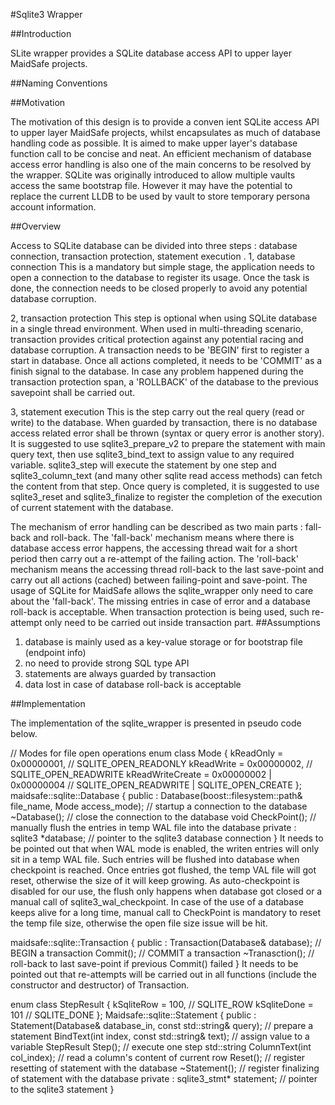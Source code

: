 #Sqlite3 Wrapper

##Introduction

SLite wrapper provides a SQLite database access API to upper layer MaidSafe projects.

##Naming Conventions



##Motivation

The motivation of this design is to provide a conven
ient SQLite access API to upper layer MaidSafe projects, whilst encapsulates as much of database handling code as possible.
It is aimed to make upper layer's database function call to be concise and neat.
An efficient mechanism of database access error handling is also one of the main concerns to be resolved by the wrapper.
SQLite was originally introduced to allow multiple vaults access the same bootstrap file. However it may have the potential to replace the current LLDB to be used by vault to store temporary persona account information.

##Overview

Access to SQLite database can be divided into three steps : database connection, transaction protection, statement execution .
1,  database connection
This is a mandatory but simple stage, the application needs to open a connection to the database to register its usage. Once the task is done, the connection needs to be closed properly to avoid any potential database corruption.

2, transaction protection
This step is optional when using SQLite database in a single thread environment. When used in multi-threading scenario, transaction provides critical protection against any potential racing and database corruption.
A transaction needs to be 'BEGIN' first to register a start in database. Once all actions completed, it needs to be 'COMMIT' as a finish signal to the database. In case any problem happened during the transaction protection span, a 'ROLLBACK' of the database to the previous savepoint shall be carried out.

3,  statement execution
This is the step carry out the real query (read or write) to the database. When guarded by transaction, there is no database access related error shall be thrown (syntax or query error is another story).
It is suggested to use sqlite3_prepare_v2 to prepare the statement with main query text, then use sqlite3_bind_text to assign value to any required variable. sqlite3_step will execute the statement by one step and sqlite3_column_text (and many other sqlite read access methods) can fetch the content from that step. Once query is completed, it is suggested to use sqlite3_reset and sqlite3_finalize to register the completion of the execution of current statement with the database.


The mechanism of error handling can be described as two main parts : fall-back and roll-back. The 'fall-back' mechanism means where there is database access error happens, the accessing thread wait for a short period then carry out a re-attempt of the failing action. The 'roll-back'  mechanism means the accessing thread roll-back to the last save-point and carry out all actions (cached) between failing-point and save-point.
The usage of SQLite for MaidSafe allows the sqlite_wrapper only need to care about the 'fall-back'. The missing entries in case of error and a database roll-back is acceptable. When transaction protection is being used, such re-attempt only need to be carried out inside transaction part.
##Assumptions

1. database is mainly used as a key-value storage or for bootstrap file (endpoint info)
2. no need to provide strong SQL type API
3. statements are always guarded by transaction
4. data lost in case of database roll-back is acceptable

##Implementation

The implementation of the sqlite_wrapper is presented in pseudo code below. 

// Modes for file open operations
enum class Mode {
  kReadOnly = 0x00000001,  // SQLITE_OPEN_READONLY
  kReadWrite = 0x00000002,  // SQLITE_OPEN_READWRITE
  kReadWriteCreate = 0x00000002 | 0x00000004  // SQLITE_OPEN_READWRITE | SQLITE_OPEN_CREATE
};
maidsafe::sqlite::Database { 
 public :
  Database(boost::filesystem::path& file_name, Mode access_mode);  // startup a connection to the database
  ~Database();  // close the connection to the database
  void CheckPoint();  // manually flush the entries in temp WAL file into the database
 private :
  sqlite3 *database;  // pointer to the sqlite3 database connection
}
It needs to be pointed out that when WAL mode is enabled, the writen entries will only sit in a temp WAL file.
Such entries will be flushed into database when checkpoint is reached. Once entries got flushed, the temp VAL file will got reset, otherwise the size of it will keep growing.
As auto-checkpoint is disabled for our use, the flush only happens when database got closed or a manual call of sqlite3_wal_checkpoint. In case of the use of a database keeps alive for a long time, manual call to CheckPoint is mandatory to reset the temp file size, otherwise the open file size issue will be hit.

maidsafe::sqlite::Transaction { 
 public :
  Transaction(Database& database);  // BEGIN a transaction
  Commit();  // COMMIT a transaction
  ~Tranasction();  // roll-back to last save-point if previous Commit() failed
}
It needs to be pointed out that re-attempts will be carried out in all functions (include the constructor and destructor) of Transaction.


enum class StepResult {
  kSqliteRow = 100,  // SQLITE_ROW
  kSqliteDone = 101  // SQLITE_DONE
};
Maidsafe::sqlite::Statement {
 public :
  Statement(Database& database_in, const std::string& query);  // prepare a statement
  BindText(int index, const std::string& text);  // assign value to a variable
  StepResult Step();  // execute one step
  std::string ColumnText(int col_index); // read a column's content of current row
  Reset();  // register resetting of statement with the database
  ~Statement();  // register finalizing of statement with the database
 private :
  sqlite3_stmt* statement;  // pointer to the sqlite3  statement
}

